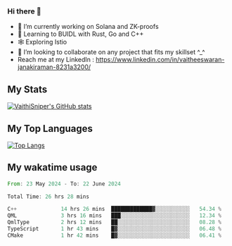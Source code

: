 ### Hi there 👋

- 🔭 I’m currently working on Solana and ZK-proofs
- 📖 Learning to BUIDL with Rust, Go and C++
- 🕸️ Exploring Istio
- 👯 I’m looking to collaborate on any project that fits my skillset ^_^
- Reach me at my LinkedIn : https://www.linkedin.com/in/vaitheeswaran-janakiraman-8231a3200/

## My Stats
[![VaithiSniper's GitHub stats](https://github-readme-stats.vercel.app/api?username=VaithiSniper&hide=stars&theme=radical)](https://github.com/anuraghazra/github-readme-stats)

## My Top Languages

[![Top Langs](https://github-readme-stats.vercel.app/api/top-langs/?username=VaithiSniper&layout=compact)](https://github.com/anuraghazra/github-readme-stats)

## My wakatime usage

<!--START_SECTION:waka-->

```rust
From: 23 May 2024 - To: 22 June 2024

Total Time: 26 hrs 28 mins

C++              14 hrs 26 mins  █████████████▓░░░░░░░░░░░   54.34 %
QML              3 hrs 16 mins   ███░░░░░░░░░░░░░░░░░░░░░░   12.34 %
QmlType          2 hrs 12 mins   ██░░░░░░░░░░░░░░░░░░░░░░░   08.28 %
TypeScript       1 hr 43 mins    █▓░░░░░░░░░░░░░░░░░░░░░░░   06.48 %
CMake            1 hr 42 mins    █▓░░░░░░░░░░░░░░░░░░░░░░░   06.41 %
```

<!--END_SECTION:waka-->
